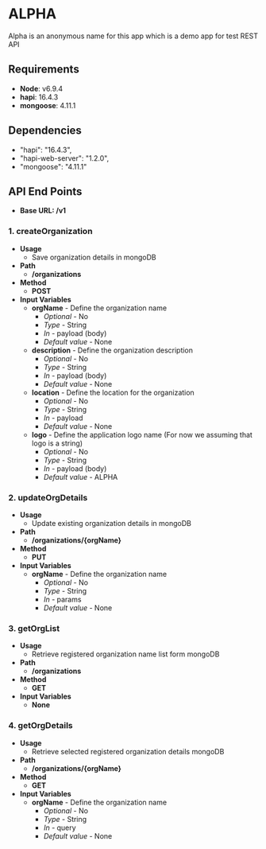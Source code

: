 ALPHA
=================

Alpha is an anonymous name for this app which is a demo app for test REST API

Requirements
------------
- **Node**: v6.9.4
- **hapi**: 16.4.3
- **mongoose**: 4.11.1

Dependencies
-----------------
- "hapi": "16.4.3",
- "hapi-web-server": "1.2.0",
- "mongoose": "4.11.1"

API End Points
----
- **Base URL: /v1**
### 1. createOrganization
  - **Usage**
    - Save organization details in mongoDB
  - **Path**
    - **/organizations**
  - **Method**
    - **POST**
  - **Input Variables**
    - **orgName** - Define the organization name
      - _Optional_ - No
      - _Type_ - String
      - _In_ - payload (body)
      - _Default value_ - None
    - **description** - Define the organization description
      -  _Optional_ - No
      - _Type_ - String
      - _In_ - payload (body)
      - _Default value_ - None
    - **location** - Define the location for the organization
      -  _Optional_ - No
      - _Type_ - String
      - _In_ - payload
      - _Default value_ - None
    - **logo** - Define the application logo name (For now we assuming that logo is a string)
      -  _Optional_ - No
      - _Type_ - String
      - _In_ - payload (body)
      - _Default value_ - ALPHA

### 2. updateOrgDetails
  - **Usage**
    - Update existing organization details in mongoDB
  - **Path**
    - **/organizations/{orgName}**
  - **Method**
    - **PUT**
  - **Input Variables**
    - **orgName** - Define the organization name
      - _Optional_ - No
      - _Type_ - String
      - _In_ - params
      - _Default value_ - None

### 3. getOrgList
  - **Usage**
    - Retrieve registered organization name list form mongoDB
  - **Path**
    - **/organizations**
  - **Method**
    - **GET**
  - **Input Variables**
    - **None**

### 4. getOrgDetails
  - **Usage**
    - Retrieve selected registered organization details mongoDB
  - **Path**
    - **/organizations/{orgName}**
  - **Method**
    - **GET**
  - **Input Variables**
    - **orgName** - Define the organization name
      - _Optional_ - No
      - _Type_ - String
      - _In_ - query
      - _Default value_ - None
